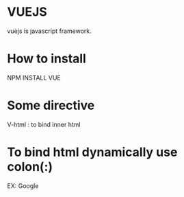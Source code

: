 # VUEJS

vuejs is javascript framework.

# How to install
  NPM INSTALL VUE
  
# Some directive
  V-html : to bind inner html
  
  
 # To bind html dynamically use colon(:)
 
  EX: <a :href="urlVal">Google</a>
